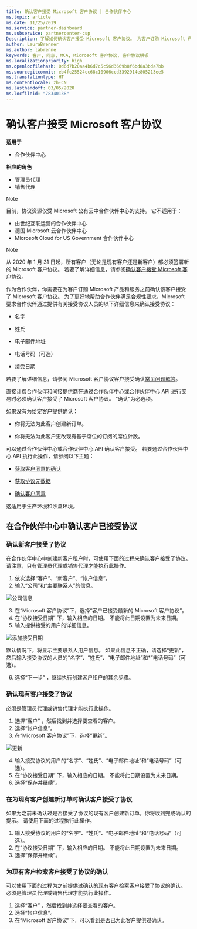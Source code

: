 ```yaml
---
title: 确认客户接受 Microsoft 客户协议 | 合作伙伴中心
ms.topic: article
ms.date: 11/25/2019
ms.service: partner-dashboard
ms.subservice: partnercenter-csp
Description: 了解如何确认客户接受 Microsoft 客户协议。 为客户订购 Microsoft 产品和服务时，可能需要这样做。
author: LauraBrenner
ms.author: labrenne
keywords: 客户, 同意, MCA, Microsoft 客户协议, 客户协议模板
ms.localizationpriority: high
ms.openlocfilehash: 0d6d7b20aa4b6d7c5c56d3669b8f6bd8a3bda7bb
ms.sourcegitcommit: eb4fc25524cc68c10906ccd3392914e805213ee5
ms.translationtype: HT
ms.contentlocale: zh-CN
ms.lasthandoff: 03/05/2020
ms.locfileid: "78340138"
---
```

# <a name="confirm-customer-acceptance-of-the-microsoft-customer-agreement"></a>确认客户接受 Microsoft 客户协议

**适用于**
-  合作伙伴中心

**相应的角色**

- 管理员代理
- 销售代理

> [!NOTE]
> 目前，协议资源仅受 Microsoft 公有云中合作伙伴中心的支持。 它不适用于：
> * 由世纪互联运营的合作伙伴中心
> * 德国 Microsoft 云合作伙伴中心
> * Microsoft Cloud for US Government 合作伙伴中心

>[!NOTE]
>从 2020 年 1 月 31 日起，所有客户（无论是现有客户还是新客户）都必须签署新的 Microsoft 客户协议。 若要了解详细信息，请参阅[确认客户接受 Microsoft 客户协议](confirm-customer-agreement.md)。

作为合作伙伴，你需要在为客户订购 Microsoft 产品和服务之前确认该客户接受了 Microsoft 客户协议。 为了更好地帮助合作伙伴满足合规性要求，Microsoft 要求合作伙伴通过提供有关接受协议人员的以下详细信息来确认接受协议： 

-   名字

-   姓氏

-   电子邮件地址

-   电话号码（可选）

-   接受日期

若要了解详细信息，请参阅 Microsoft 客户协议客户接受确认[常见问题解答](https://docs.microsoft.com/partner-center/confirm-consent-faq)。

直接计费合作伙伴和间接提供商在通过合作伙伴中心或合作伙伴中心 API 进行交易时必须确认客户接受了 Microsoft 客户协议。 “确认”为必选项。 

如果没有为给定客户提供确认：

-   你将无法为此客户创建新订单。

-   你将无法为此客户更改现有基于席位的订阅的席位计数。

可以通过合作伙伴中心或合作伙伴中心 API 确认客户接受。 若要通过合作伙伴中心 API 执行此操作，请参阅以下主题： 

-   [获取客户同意的确认](https://docs.microsoft.com/partner-center/develop/get-confirmation-of-customer-consent)

-   [获取协议元数据](https://docs.microsoft.com/partner-center/develop/get-agreement-metadata)

-   [确认客户同意](https://docs.microsoft.com/partner-center/develop/confirm-customer-consent)


这适用于生产环境和沙盒环境。

## <a name="confirming-customer-acceptance-in-partner-center"></a>在合作伙伴中心中确认客户已接受协议

### <a name="confirm-customer-acceptance-for-a-new-customer"></a>确认新客户接受了协议

在合作伙伴中心中创建新客户租户时，可使用下面的过程来确认客户接受了协议。 请注意，只有管理员代理或销售代理才能执行此操作。

1. 依次选择“客户”、“新客户”、“帐户信息”。   
2. 输入“公司”和“主要联系人”的信息。  

![公司信息](images/mca/mca1.png)

3. 在“Microsoft 客户协议”下，选择“客户已接受最新的 Microsoft 客户协议”。  
4. 在“协议接受日期”  下，输入相应的日期。 不能将此日期设置为未来日期。
5. 输入提供接受的用户的详细信息。

![添加接受日期](images/mca/MCA3.png)

默认情况下，将显示主要联系人用户信息。 如果此信息不正确，请选择“更新”，然后输入接受协议的人员的“名字”、“姓氏”、“电子邮件地址”和*“电话号码”（可选）。     

6. 选择“下一步”  ，继续执行创建客户租户的其余步骤。

### <a name="confirm-customer-acceptance-for-an-existing-customer"></a>确认现有客户接受了协议

必须是管理员代理或销售代理才能执行此操作。

1. 选择“客户”  ，然后找到并选择要查看的客户。
2. 选择“帐户信息”。 
3. 在“Microsoft 客户协议”下，选择“更新”。  

![更新](images/mca/mca4.png)

4. 输入接受协议的用户的“名字”、“姓氏”、“电子邮件地址”和“电话号码”（可选）。    
5. 在“协议接受日期”  下，输入相应的日期。 不能将此日期设置为未来日期。
6. 选择“保存并继续”。 

### <a name="confirm-customer-acceptance-while-creating-new-order-for-an-existing-customer"></a>在为现有客户创建新订单时确认客户接受了协议

如果为之前未确认过是否接受了协议的现有客户创建新订单，你将收到完成确认的提示。 请使用下面的过程执行此操作。

1. 输入接受协议的用户的“名字”、“姓氏”、“电子邮件地址”和“电话号码”（可选）。    
2. 在“协议接受日期”  下，输入相应的日期。 不能将此日期设置为未来日期。
3. 选择“保存并继续”。 

### <a name="retrieve-confirmation-of-customer-acceptance-for-an-existing-customer"></a>为现有客户检索客户接受了协议的确认

可以使用下面的过程为之前提供过确认的现有客户检索客户接受了协议的确认。 必须是管理员代理或销售代理才能执行此操作。

1. 选择“客户”  ，然后找到并选择要查看的客户。
2. 选择“帐户信息”。 
3. 在“Microsoft 客户协议”下，可以看到是否已为此客户提供过确认。 
